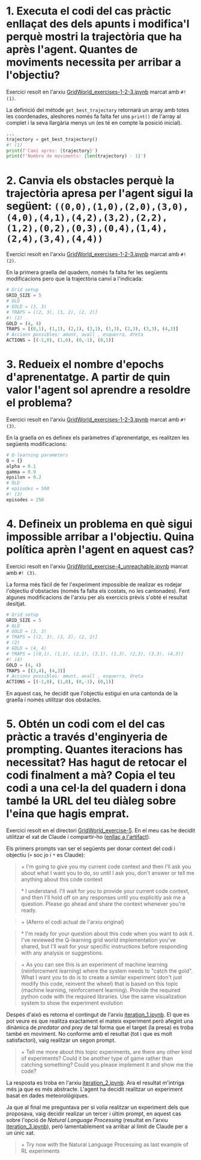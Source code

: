 # 1. Executa el codi del cas pràctic enllaçat des dels apunts i modifica'l perquè mostri la trajectòria que ha après l'agent. Quantes de moviments necessita per arribar a l'objectiu?

Exercici resolt en l'arxiu [GridWorld_exercises-1-2-3.ipynb](./GridWorld_exercises-1-2-3.ipynb) marcat amb `#! (1)`.

La definició del métode `get_best_trajectory` retornarà un array amb totes les coordenades, aleshores només fa falta fer uns `print()` de l'array al complet i la seva llargària menys un (es té en compte la posició inicial).

```python
...
trajectory = get_best_trajectory()
#! (1)
print(f'Camí après: {trajectory}')
print(f'Nombre de moviments: {len(trajectory) - 1}')
```

# 2. Canvia els obstacles perquè la trajectòria apresa per l'agent sigui la següent: `((0,0),(1,0),(2,0),(3,0),(4,0),(4,1),(4,2),(3,2),(2,2),(1,2),(0,2),(0,3),(0,4),(1,4),(2,4),(3,4),(4,4))`

Exercici resolt en l'arxiu [GridWorld_exercises-1-2-3.ipynb](./GridWorld_exercises-1-2-3.ipynb) marcat amb `#! (2)`.

En la primera graella del quadern, només fa falta fer les següents modificacions pero que la trajectòria canvï a l'indicada:

```python
# Grid setup
GRID_SIZE = 5
# OLD
# GOLD = (3, 3)
# TRAPS = [(2, 3), (3, 2), (2, 2)]
#! (2)
GOLD = (4, 4)
TRAPS = [(0,1), (1,1), (2,1), (3,1), (1,3), (2,3), (3,3), (4,3)]
# Accions possibles: amunt, avall , esquerra, dreta
ACTIONS = [(-1,0), (1,0), (0,-1), (0,1)]
```

# 3. Redueix el nombre d'epochs d'aprenentatge. A partir de quin valor l'agent sol aprendre a resoldre el problema?

Exercici resolt en l'arxiu [GridWorld_exercises-1-2-3.ipynb](./GridWorld_exercises-1-2-3.ipynb) marcat amb `#! (3)`.

En la graella on es definex els paràmetres d'aprenentatge, es realitzen les següents modificacions:

```python
# Q-learning parameters
Q = {}
alpha = 0.1
gamma = 0.9
epsilon = 0.2
# OLD
# episodes = 500
#! (3)
episodes = 250
```

# 4. Defineix un problema en què sigui impossible arribar a l'objectiu. Quina política aprèn l'agent en aquest cas?

Exercici resolt en l'arxiu [GridWorld_exercise-4_unreachable.ipynb](./GridWorld_exercise-4_unreachable.ipynb) marcat amb `#! (3)`.

La forma més fàcil de fer l'experiment impossible de realizar es rodejar l'objectiu d'obstacles (només fa falta els costats, no les cantonades). Fent algunes modificacions de l'arxiu per als exercicis prèvis s'obté el resultat desitjat.

```python
# Grid setup
GRID_SIZE = 5
# OLD
# GOLD = (3, 3)
# TRAPS = [(2, 3), (3, 2), (2, 2)]
# (2)
# GOLD = (4, 4)
# TRAPS = [(0,1), (1,1), (2,1), (3,1), (1,3), (2,3), (3,3), (4,3)]
#! (4)
GOLD = (4, 4)
TRAPS = [(3,4), (4,3)]
# Accions possibles: amunt, avall , esquerra, dreta
ACTIONS = [(-1,0), (1,0), (0,-1), (0,1)]
```

En aquest cas, he decidit que l'objectiu estigui en una cantonda de la graella i només utilitzar dos obstacles.

# 5. Obtén un codi com el del cas pràctic a través d'enginyeria de prompting. Quantes iteracions has necessitat? Has hagut de retocar el codi finalment a mà? Copia el teu codi a una cel·la del quadern i dona també la URL del teu diàleg sobre l'eina que hagis emprat.

Exercici resolt en el directori [GridWorld_exercise-5](./GridWorld_exercise-5/). En el meu cas he decidit utilitzar el xat de Claude i compartir-ho ([enllaç a l'artifact](https://claude.ai/share/e77690ad-ea63-444d-a9c5-985bbd1a2c03)).

Els primers prompts van ser el següents per donar context del codi i objectiu (`+` soc jo i `*` es Claude):

> \+ I'm going to give you my current code context and then I'll ask you about what I want you to do, so until I ask you, don't answer or tell me anything about this code context

> \* I understand. I'll wait for you to provide your current code context, and then I'll hold off on any responses until you explicitly ask me a question. Please go ahead and share the context whenever you're ready.

> \+ (Aferro el codi actual de l'arxiu original)

> \* I'm ready for your question about this code when you want to ask it. I've reviewed the Q-learning grid world implementation you've shared, but I'll wait for your specific instructions before responding with any analysis or suggestions.

> \+ As you can see this is an experiment of machine learning (reinforcement learning) where the system needs to "catch the gold". What I want you to do is to create a similar experiment (don't just modify this code, reinvent the wheel) that is based on this topic (machine learning, reinforcement learning). Provide the required python code with the required libraries. Use the same visualization system to show the experiment evolution

Despés d'això es retorna el contingut de l'arxiu [iteration_1.ipynb](./GridWorld_exercise-5/iteration_1.ipynb). El que es pot veure es que realitza exactament el mateix experiment però afegint una dinàmica de _predator and prey_ de tal forma que el target (la presa) es troba també en moviment. No conforme amb el resultat (tot i que es molt satisfactori), vaig realitzar un segon prompt.

> \+ Tell me more about this topic experiments, are there any other kind of experiments? Could it be another type of game rather than catching something? Could you please implement it and show me the code?

La resposta es troba en l'arxiu [iteration_2.ipynb](./GridWorld_exercise-5/iteration_2.ipynb). Ara el resultat m'intriga més ja que es més abstracte. L'agent ha decidit realitzar un experiment basat en dades meteorológiques.

Ja que al final me preguntava per si volia realitzar un experiment dels que proposava, vaig decidir realizar un tercer i últim prompt, en aquest cas sobre l'opció de _Natural Language Processing_ (resultat en l'arxiu [iteration_3.ipynb](./GridWorld_exercise-5/iteration_3.ipynb)), però lamentablement va arribar al límit de Claude per a un únic xat.

> \+ Try now with the Natural Language Processing as last example of RL experiments
